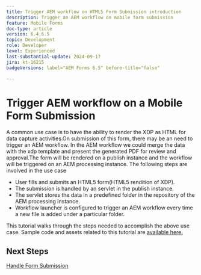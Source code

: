 ```yaml
---
title: Trigger AEM workflow on HTML5 Form Submission introduction
description: Trigger an AEM workflow on mobile form submission
feature: Mobile Forms
doc-type: article
version: 6.4,6.5
topic: Development
role: Developer
level: Experienced
last-substantial-update: 2024-09-17
jira: kt-16215
badgeVersions: label="AEM Forms 6.5" before-title="false"

---
```

# Trigger AEM workflow on a Mobile Form Submission

A common use case is to have the ability to render the XDP as HTML for data capture activities.On submission of this form, there may be an need to trigger an AEM workflow. In the AEM workflow we could merge the data with the xdp template and present the generated PDF for review and approval.The form will be rendered on a publish instance and the workflow will be triggered on an AEM processing instance.
The following steps are involved in the use case

* User fills and submits an HTML5 form(HTML5 rendition of XDP).
* The submission is handled by an servlet in the publish instance.
* The servlet stores the data in a predefined folder in the repository of the AEM processing instance.
* Workflow launcher is configured to trigger an AEM workflow every time a new file is added under a particular folder.

This tutorial walks through the steps needed to accomplish the above use case. Sample code and assets related to this tutorial are [available here.](./deploy-assets.md)


## Next Steps

[Handle Form Submission](./handle-form-submission.md)